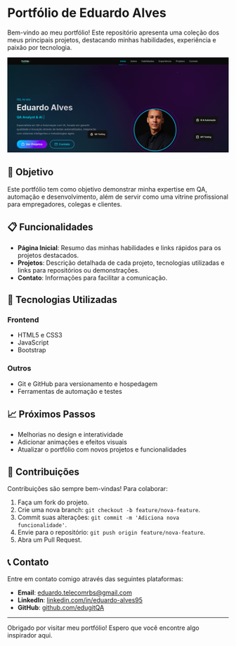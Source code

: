 # Portfólio de Eduardo Alves

Bem-vindo ao meu portfólio! Este repositório apresenta uma coleção dos meus principais projetos, destacando minhas habilidades, experiência e paixão por tecnologia.

![Screenshot do Portfólio](./assets/images/portfolio.jpeg)

## 🎯 Objetivo

Este portfólio tem como objetivo demonstrar minha expertise em QA, automação e desenvolvimento, além de servir como uma vitrine profissional para empregadores, colegas e clientes.

## 📋 Funcionalidades

- **Página Inicial**: Resumo das minhas habilidades e links rápidos para os projetos destacados.
- **Projetos**: Descrição detalhada de cada projeto, tecnologias utilizadas e links para repositórios ou demonstrações.
- **Contato**: Informações para facilitar a comunicação.

## 🚀 Tecnologias Utilizadas

### Frontend
- HTML5 e CSS3
- JavaScript
- Bootstrap

### Outros
- Git e GitHub para versionamento e hospedagem
- Ferramentas de automação e testes

## 📈 Próximos Passos

- Melhorias no design e interatividade
- Adicionar animações e efeitos visuais
- Atualizar o portfólio com novos projetos e funcionalidades

## 🤝 Contribuições

Contribuições são sempre bem-vindas! Para colaborar:

1. Faça um fork do projeto.
2. Crie uma nova branch: `git checkout -b feature/nova-feature`.
3. Commit suas alterações: `git commit -m 'Adiciona nova funcionalidade'`.
4. Envie para o repositório: `git push origin feature/nova-feature`.
5. Abra um Pull Request.

## 📞 Contato

Entre em contato comigo através das seguintes plataformas:

- **Email**: [eduardo.telecomrbs@gmail.com](mailto:eduardo.telecomrbs@gmail.com)
- **LinkedIn**: [linkedin.com/in/eduardo-alves95](https://linkedin.com/in/eduardo-alves95)
- **GitHub**: [github.com/edugitQA](https://github.com/edugitQA)

---

Obrigado por visitar meu portfólio! Espero que você encontre algo inspirador aqui.
